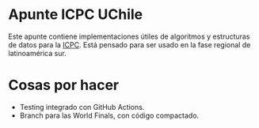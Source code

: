 # Apunte ICPC UChile
Este apunte contiene implementaciones útiles de algoritmos y estructuras de datos para la [ICPC](https://icpc.global/). Está pensado para ser usado en la fase regional
de latinoamérica sur.

# Cosas por hacer
- Testing integrado con GitHub Actions.
- Branch para las World Finals, con código compactado.
